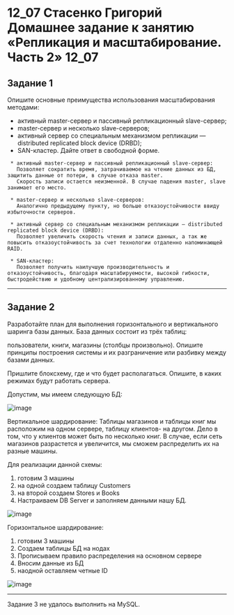 # 12_07 Стасенко Григорий Домашнее задание к занятию «Репликация и масштабирование. Часть 2» 12_07

## Задание 1
Опишите основные преимущества использования масштабирования методами:

* активный master-сервер и пассивный репликационный slave-сервер;
* master-сервер и несколько slave-серверов;
* активный сервер со специальным механизмом репликации — distributed replicated block device (DRBD);
* SAN-кластер.
Дайте ответ в свободной форме.

````
 * активный master-сервер и пассивный репликационный slave-сервер:
   Позволяет сократить время, затрачиваемое на чтение данных из БД, защитить данные от потери, в случае отказа master.
   Скорость записи остается неизменной. В случае падения master, slave занимает его место.

 * master-сервер и несколько slave-серверов:
   Аналогично предыдущему пункту, но больше отказоустойчивости ввиду избыточности серверов.

 * активный сервер со специальным механизмом репликации — distributed replicated block device (DRBD):
   Позволяет увеличить скорость чтения и записи данных, а так же повысить отказоустойчивость за счет технологии отдаленно напоминающей RAID.

 * SAN-кластер:
   Позволяет получить наилучшую производительность и отказоустойчивость, благодаря масштабируемости, высокой гибкости, быстродействию и удобному централизированному управлению.

````
---

## Задание 2
Разработайте план для выполнения горизонтального и вертикального шаринга базы данных. База данных состоит из трёх таблиц:

пользователи,
книги,
магазины (столбцы произвольно).
Опишите принципы построения системы и их разграничение или разбивку между базами данных.

Пришлите блоксхему, где и что будет располагаться. Опишите, в каких режимах будут работать сервера.

Допустим, мы имеем следующую БД:

![image](https://github.com/Nightnek/HW_12_07/assets/127677631/d569306d-9b21-4708-85e8-4cb555ec07e9)


Вертикальное шардирование:
Таблицы магазинов и таблицы книг мы расположим на одном сервере, таблицу клиентов- на другом.
Дело в том, что у клиентов может быть по несколько книг.
В случае, если сеть магазинов разрастется и увеличится, мы сможем распределить их на разные машины.

Для реализации данной схемы:
1) готовим 3 машины
2) на одной создаем таблицу Customers
3) на второй создаем Stores и Books
4) Настраиваем DB Server и заполняем данными нашу БД.

![image](https://github.com/Nightnek/HW_12_07/assets/127677631/89ee767e-40d0-41a1-b71c-18bcae30ccd1)


Горизонтальное шардирование:
1) готовим 3 машины
2) Создаем таблицы БД на нодах
3) Прописываем правило распределения на основном сервере
4) Вносим данные из БД
5) наодной оставляем четные ID

![image](https://github.com/Nightnek/HW_12_07/assets/127677631/5bea5c2c-d2df-46b0-bc85-1be7843f9f6e)


---

Задание 3 не удалось выполнить на MySQL.
